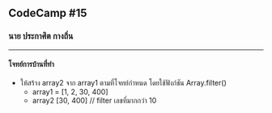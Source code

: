 ## CodeCamp #15

### นาย ประกาศิต กางถิ่น

---

#### โจทย์การบ้านที่ทำ

- ให้สร้าง array2 จาก array1 ตามที่โจทย์กำหนด โดยใช้ฟังก์ชัน Array.filter()
  - array1 = [1, 2, 30, 400]
  - array2 [30, 400] // filter เลขที่มากกว่า 10
